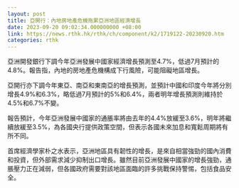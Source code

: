 ```yaml
---
layout: post
title: 亞開行：內地房地產危機拖累亞洲地區經濟增長
date: 2023-09-20 09:02:34.000000000 +08:00
link: https://news.rthk.hk/rthk/ch/component/k2/1719122-20230920.htm
categories: rthk
---
```


亞洲開發銀行下調今年亞洲發展中國家經濟增長預測至4.7%，低過7月預計的4.8%。報告指，內地的房地產危機構成下行風險，可能阻礙地區增長。

亞開行亦下調今年東亞、南亞和東南亞的增長預測，並預計中國和印度今年將分別增長4.9%和6.3%，略低過7月預計的5%和6.4%，兩者明年增長預測則維持於4.5%和6.7%不變。

報告預計，今年亞洲發展中國家的通脹率將由去年的4.4%放緩至3.6%，明年將繼續放緩至3.5%，為各國央行提供政策空間，但表示各國未來加息和寬鬆周期將有所不同。

首席經濟學家朴之水表示，亞洲地區具有韌性的增長，是來自相當強勁的國內消費和投資，但外部需求減少抑制出口增長。雖然目前亞洲發展中國家的增長強勁，通脹壓力正在減弱，但各國政府需要對該地區面臨的許多挑戰保持警惕，包括食品安全。
